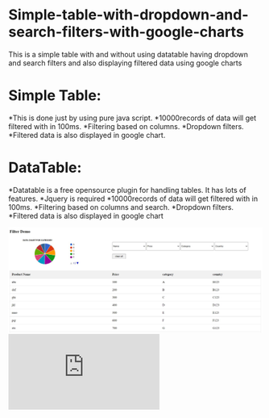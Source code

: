 # Simple-table-with-dropdown-and-search-filters-with-google-charts
This is a simple table with and without using datatable having dropdown and search filters and also displaying filtered data using google charts

# Simple Table: 
*This is done just by using pure java script.
*10000records of data will get filtered with in 100ms.
*Filtering based on columns.
*Dropdown filters.
*Filtered data is also displayed in google chart.

# DataTable: 
*Datatable is a free opensource plugin for handling tables. It has lots of features.
*Jquery is required
*10000records of data will get filtered with in 100ms.
*Filtering based on columns and search.
*Dropdown filters.
*Filtered data is also displayed in google chart

![Screenshot](https://github.com/nihalashetty/Simple-table-with-dropdown-and-search-filters-with-google-charts/blob/main/normal%20table.JPG)
![Screenshot](https://github.com/nihalashetty/Simple-table-with-dropdown-and-search-filters-with-google-charts/blob/main/simple%20table.html)

